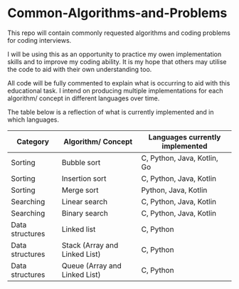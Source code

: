 # Common-Algorithms-and-Problems

This repo will contain commonly requested algorithms and coding problems for coding interviews.

I will be using this as an opportunity to practice my owen implementation skills and to improve my coding ability.
It is my hope that others may utilise the code to aid with their own understanding too.

All code will be fully commented to explain what is occurring to aid with this educational task.
I intend on producing multiple implementations for each algorithm/ concept in different languages over time.

The table below is a reflection of what is currently implemented and in which languages.

| Category | Algorithm/ Concept | Languages currently implemented |
| -------- | ------------------ | ------------------------------- |
| Sorting | Bubble sort | C, Python, Java, Kotlin, Go |
| Sorting | Insertion sort | C, Python, Java, Kotlin |
| Sorting | Merge sort | Python, Java, Kotlin |
| Searching | Linear search | C, Python, Java, Kotlin |
| Searching | Binary search | C, Python, Java, Kotlin |
| Data structures | Linked list | C, Python |
| Data structures | Stack (Array and Linked List) | C, Python |
| Data structures | Queue (Array and Linked List) | C, Python |
